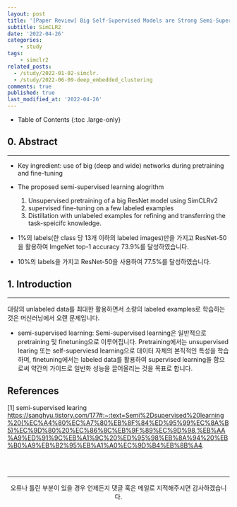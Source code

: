 ```yaml
---
layout: post
title: '[Paper Review] Big Self-Supervised Models are Strong Semi-Supervised Learners'
subtitle: SimCLR2
date: '2022-04-26'
categories:
    - study
tags:
    - simclr2
related_posts:
  - /study/2022-01-02-simclr.
  - /study/2022-06-09-deep_embedded_clustering
comments: true
published: true
last_modified_at: '2022-04-26'
---
```


- Table of Contents
{:toc .large-only}

## 0. Abstract

***

- Key ingredient: use of big (deep and wide) networks during pretraining and fine-tuning

- The proposed semi-supervised learning alogrithm
    1. Unsupervised pretraining of a big ResNet model using SimCLRv2
    2. supervised fine-tuning on a few labeled examples
    3. Distillation with unlabeled examples for refining and transferring the task-speicifc knowledge.

- 1%의 labels(한 class 당 13개 이하의 labeled images)만을 가지고 ResNet-50을 활용하여 ImgeNet top-1 accuracy 73.9%를 달성하였습니다.
- 10%의 labels을 가지고 ResNet-50을 사용하여 77.5%를 달성하였습니다. 

## 1. Introduction

***
대량의 unlabeled data를 최대한 활용하면서 소량의 labeled examples로 학습하는 것은 머신러닝에서 오랜 문제입니다.
- semi-supervised learning:
Semi-supervised learning은 일반적으로 pretraining 및 finetuning으로 이루어집니다.
Pretraining에서는 unsupervised learing 또는 self-superviesd learning으로 데이터 자체의 본직적인 특성을 학습하며,
finetuning에서는 labeled data를 활용하여 supervised learning을 함으로써 약간의 가이드로 일반화 성능을 끌어올리는 것을 목표로 합니다.



## References
[1] semi-supervised learing
https://sanghyu.tistory.com/177#:~:text=Semi%2Dsupervised%20learning%20(%EC%A4%80%EC%A7%80%EB%8F%84%ED%95%99%EC%8A%B5)%EC%9D%80%20%EC%86%8C%EB%9F%89%EC%9D%98,%EB%AA%A9%ED%91%9C%EB%A1%9C%20%ED%95%98%EB%8A%94%20%EB%B0%A9%EB%B2%95%EB%A1%A0%EC%9D%B4%EB%8B%A4.


<br>
<br>

***

<center>오류나 틀린 부분이 있을 경우 언제든지 댓글 혹은 메일로 지적해주시면 감사하겠습니다.</center>